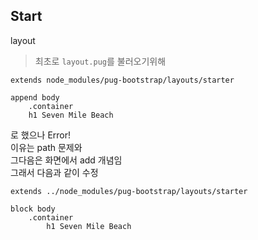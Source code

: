 ## Start
layout  
> 최초로 `layout.pug`를 불러오기위해
```pug
extends node_modules/pug-bootstrap/layouts/starter

append body
	.container
    h1 Seven Mile Beach
```
로 했으나 Error!  
이유는 path 문제와  
그다음은 화면에서 add 개념임  
그래서 다음과 같이 수정
```pug
extends ../node_modules/pug-bootstrap/layouts/starter

block body
	.container
		h1 Seven Mile Beach
```
